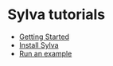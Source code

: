 # Sylva tutorials

- [Getting Started](./GettingStarted.md)
- [Install Sylva](./Intallation.md)
- [Run an example](./Tutorial_lenet5.md)

